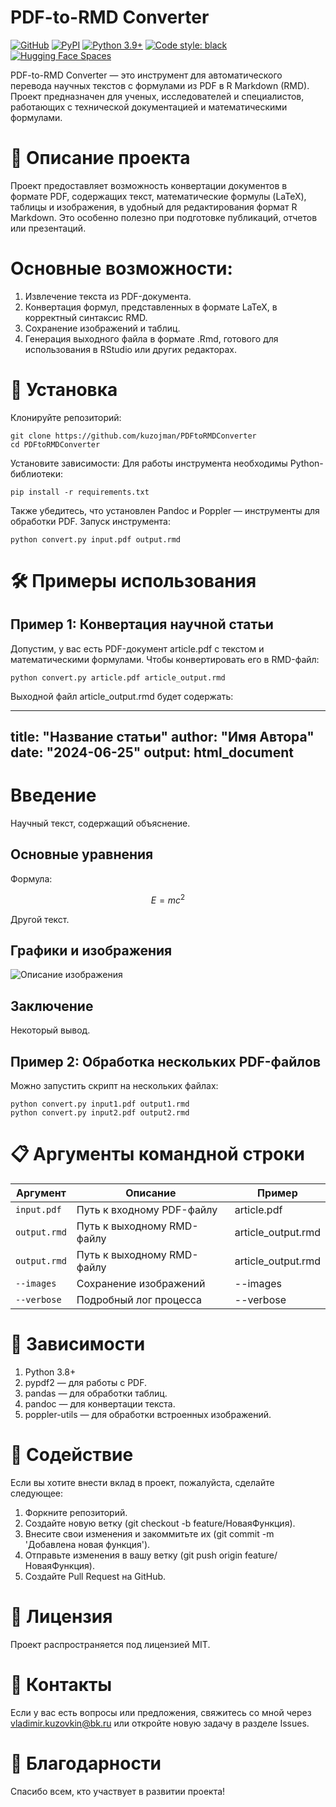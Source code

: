 # PDF-to-RMD Converter
[![GitHub](https://img.shields.io/github/license/facebookresearch/nougat)](https://github.com/facebookresearch/nougat)
[![PyPI](https://img.shields.io/pypi/v/nougat-ocr?logo=pypi)](https://pypi.org/project/nougat-ocr)
[![Python 3.9+](https://img.shields.io/badge/python-3.9+-blue.svg)](https://www.python.org/downloads/release/python-390/)
[![Code style: black](https://img.shields.io/badge/code%20style-black-000000.svg)](https://github.com/psf/black)
[![Hugging Face Spaces](https://img.shields.io/badge/🤗%20Hugging%20Face-Community%20Space-blue)](https://huggingface.co/spaces/ysharma/nougat)


PDF-to-RMD Converter — это инструмент для автоматического перевода научных текстов с формулами из PDF в R Markdown (RMD). Проект предназначен для ученых, исследователей и специалистов, работающих с технической документацией и математическими формулами.

# 📄 Описание проекта
Проект предоставляет возможность конвертации документов в формате PDF, содержащих текст, математические формулы (LaTeX), таблицы и изображения, в удобный для редактирования формат R Markdown. Это особенно полезно при подготовке публикаций, отчетов или презентаций.

# Основные возможности:

1. Извлечение текста из PDF-документа.
2. Конвертация формул, представленных в формате LaTeX, в корректный синтаксис RMD.
3. Сохранение изображений и таблиц.
4. Генерация выходного файла в формате .Rmd, готового для использования в RStudio или других редакторах.

# 🚀 Установка

Клонируйте репозиторий:
```text
git clone https://github.com/kuzojman/PDFtoRMDConverter
cd PDFtoRMDConverter
```
Установите зависимости: Для работы инструмента необходимы Python-библиотеки:

```text
pip install -r requirements.txt
```
Также убедитесь, что установлен Pandoc и Poppler — инструменты для обработки PDF.
Запуск инструмента:
```text
python convert.py input.pdf output.rmd
```
# 🛠️ Примеры использования
## Пример 1: Конвертация научной статьи
Допустим, у вас есть PDF-документ article.pdf с текстом и математическими формулами. Чтобы конвертировать его в RMD-файл:

```text
python convert.py article.pdf article_output.rmd
```
Выходной файл article_output.rmd будет содержать:


---
title: "Название статьи"
author: "Имя Автора"
date: "2024-06-25"
output: html_document
---

# Введение

Научный текст, содержащий объяснение.

## Основные уравнения

Формула:

$$
E = mc^2
$$

Другой текст.

## Графики и изображения

![Описание изображения](image1.png)

## Заключение

Некоторый вывод.
## Пример 2: Обработка нескольких PDF-файлов
Можно запустить скрипт на нескольких файлах:

```text
python convert.py input1.pdf output1.rmd
python convert.py input2.pdf output2.rmd
```
# 📋 Аргументы командной строки

| Аргумент             | Описание                                |Пример|
| ---------------------| ------------------------------------------ |------------------------------------------|
| `input.pdf`        | Путь к входному PDF-файлу                       |article.pdf|
| `output.rmd`| Путь к выходному RMD-файлу                        |article_output.rmd|
| `output.rmd`          | Путь к выходному RMD-файлу |article_output.rmd|
| `--images`  | Сохранение изображений              |--images|
| `--verbose`        | Подробный лог процесса     |--verbose|


# 🔧 Зависимости
 1. Python 3.8+
 2. pypdf2 — для работы с PDF.
 3. pandas — для обработки таблиц.
 4. pandoc — для конвертации текста.
 5. poppler-utils — для обработки встроенных изображений.

# 🤝 Содействие
Если вы хотите внести вклад в проект, пожалуйста, сделайте следующее:

1. Форкните репозиторий.
2. Создайте новую ветку (git checkout -b feature/НоваяФункция).
3. Внесите свои изменения и закоммитьте их (git commit -m 'Добавлена новая функция').
4. Отправьте изменения в вашу ветку (git push origin feature/НоваяФункция).
5. Создайте Pull Request на GitHub.

# 📜 Лицензия
Проект распространяется под лицензией MIT.

# 📧 Контакты
Если у вас есть вопросы или предложения, свяжитесь со мной через vladimir.kuzovkin@bk.ru или откройте новую задачу в разделе Issues.

# 🌟 Благодарности
Спасибо всем, кто участвует в развитии проекта!

